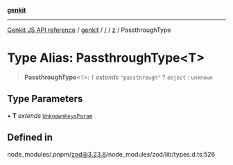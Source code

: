 [**genkit**](../../../README.md)

***

[Genkit JS API reference](../../../../README.md) / [genkit](../../../README.md) / [/](../../../README.md) / [z](../README.md) / PassthroughType

# Type Alias: PassthroughType\<T\>

> **PassthroughType**\<`T`\>: `T` *extends* `"passthrough"` ? `object` : `unknown`

## Type Parameters

• **T** *extends* [`UnknownKeysParam`](UnknownKeysParam.md)

## Defined in

node\_modules/.pnpm/zod@3.23.8/node\_modules/zod/lib/types.d.ts:526
